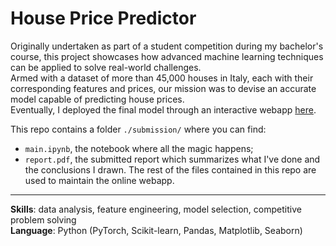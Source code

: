 # House Price Predictor 
Originally undertaken as part of a student competition during my bachelor's course, this project showcases how advanced machine learning techniques can be applied to solve real-world challenges.  
Armed with a dataset of more than 45,000 houses in Italy, each with their corresponding features and prices, our mission was to devise an accurate model capable of predicting house prices.  
Eventually, I deployed the final model through an interactive webapp [here](https://house-price-predictor.streamlit.app/).

This repo contains a folder `./submission/` where you can find:
- `main.ipynb`, the notebook where all the magic happens;
- `report.pdf`, the submitted report which summarizes what I've done and the conclusions I drawn.
The rest of the files contained in this repo are used to maintain the online webapp.
---
**Skills**: data analysis, feature engineering, model selection, competitive problem solving  
**Language**: Python (PyTorch, Scikit-learn, Pandas, Matplotlib, Seaborn)

